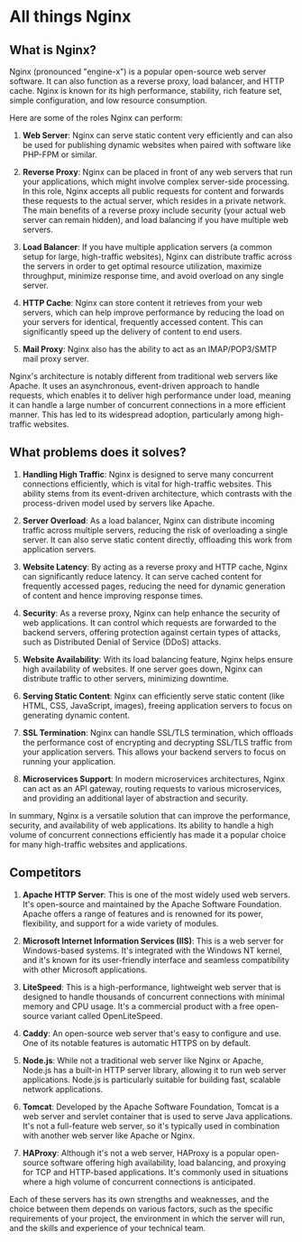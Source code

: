 # All things Nginx

## What is Nginx?

Nginx (pronounced "engine-x") is a popular open-source web server software. It can also function as a reverse proxy, load balancer, and HTTP cache. Nginx is known for its high performance, stability, rich feature set, simple configuration, and low resource consumption.

Here are some of the roles Nginx can perform:

1. **Web Server**: Nginx can serve static content very efficiently and can also be used for publishing dynamic websites when paired with software like PHP-FPM or similar.

2. **Reverse Proxy**: Nginx can be placed in front of any web servers that run your applications, which might involve complex server-side processing. In this role, Nginx accepts all public requests for content and forwards these requests to the actual server, which resides in a private network. The main benefits of a reverse proxy include security (your actual web server can remain hidden), and load balancing if you have multiple web servers.

3. **Load Balancer**: If you have multiple application servers (a common setup for large, high-traffic websites), Nginx can distribute traffic across the servers in order to get optimal resource utilization, maximize throughput, minimize response time, and avoid overload on any single server. 

4. **HTTP Cache**: Nginx can store content it retrieves from your web servers, which can help improve performance by reducing the load on your servers for identical, frequently accessed content. This can significantly speed up the delivery of content to end users.

5. **Mail Proxy**: Nginx also has the ability to act as an IMAP/POP3/SMTP mail proxy server.

Nginx's architecture is notably different from traditional web servers like Apache. It uses an asynchronous, event-driven approach to handle requests, which enables it to deliver high performance under load, meaning it can handle a large number of concurrent connections in a more efficient manner. This has led to its widespread adoption, particularly among high-traffic websites.

## What problems does it solves?

1. **Handling High Traffic**: Nginx is designed to serve many concurrent connections efficiently, which is vital for high-traffic websites. This ability stems from its event-driven architecture, which contrasts with the process-driven model used by servers like Apache.

2. **Server Overload**: As a load balancer, Nginx can distribute incoming traffic across multiple servers, reducing the risk of overloading a single server. It can also serve static content directly, offloading this work from application servers.

3. **Website Latency**: By acting as a reverse proxy and HTTP cache, Nginx can significantly reduce latency. It can serve cached content for frequently accessed pages, reducing the need for dynamic generation of content and hence improving response times.

4. **Security**: As a reverse proxy, Nginx can help enhance the security of web applications. It can control which requests are forwarded to the backend servers, offering protection against certain types of attacks, such as Distributed Denial of Service (DDoS) attacks. 

5. **Website Availability**: With its load balancing feature, Nginx helps ensure high availability of websites. If one server goes down, Nginx can distribute traffic to other servers, minimizing downtime.

6. **Serving Static Content**: Nginx can efficiently serve static content (like HTML, CSS, JavaScript, images), freeing application servers to focus on generating dynamic content.

7. **SSL Termination**: Nginx can handle SSL/TLS termination, which offloads the performance cost of encrypting and decrypting SSL/TLS traffic from your application servers. This allows your backend servers to focus on running your application.

8. **Microservices Support**: In modern microservices architectures, Nginx can act as an API gateway, routing requests to various microservices, and providing an additional layer of abstraction and security.

In summary, Nginx is a versatile solution that can improve the performance, security, and availability of web applications. Its ability to handle a high volume of concurrent connections efficiently has made it a popular choice for many high-traffic websites and applications.

## Competitors

1. **Apache HTTP Server**: This is one of the most widely used web servers. It's open-source and maintained by the Apache Software Foundation. Apache offers a range of features and is renowned for its power, flexibility, and support for a wide variety of modules.

2. **Microsoft Internet Information Services (IIS)**: This is a web server for Windows-based systems. It's integrated with the Windows NT kernel, and it's known for its user-friendly interface and seamless compatibility with other Microsoft applications.

3. **LiteSpeed**: This is a high-performance, lightweight web server that is designed to handle thousands of concurrent connections with minimal memory and CPU usage. It's a commercial product with a free open-source variant called OpenLiteSpeed.

4. **Caddy**: An open-source web server that's easy to configure and use. One of its notable features is automatic HTTPS on by default.

5. **Node.js**: While not a traditional web server like Nginx or Apache, Node.js has a built-in HTTP server library, allowing it to run web server applications. Node.js is particularly suitable for building fast, scalable network applications.

6. **Tomcat**: Developed by the Apache Software Foundation, Tomcat is a web server and servlet container that is used to serve Java applications. It's not a full-feature web server, so it's typically used in combination with another web server like Apache or Nginx.

7. **HAProxy**: Although it's not a web server, HAProxy is a popular open-source software offering high availability, load balancing, and proxying for TCP and HTTP-based applications. It's commonly used in situations where a high volume of concurrent connections is anticipated.

Each of these servers has its own strengths and weaknesses, and the choice between them depends on various factors, such as the specific requirements of your project, the environment in which the server will run, and the skills and experience of your technical team.

